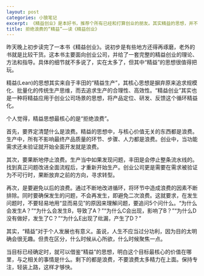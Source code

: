 ```yaml
---
layout: post
categories: 小狼笔记
excerpt: 《精益创业》是本好书，推荐个所有已经和打算创业的朋友。其实精益的思想，并不局限于企业当中。
title: 拒绝浪费的“精益”——读《精益创业》
---
```


昨天晚上初步读完了一本书《精益创业》。说初步是有些地方还得再琢磨，老外的书就是比较干货。这本书主要面向创业公司，并给了一套完整的精益创业的理论、方法和指导。具体的细节就不多说了，实在太多了，但其中“精益”的思想很值得把玩。

精益(Lean)的思想其实来自于丰田的“精益生产”，其核心思想是摒弃原来追求规模化、批量化的传统生产思维，而去追求生产的合理性、高效性。“精益创业”其实也是一种将精益应用于创业公司场景的思想，将产品定位、研发、反馈这个循环精益化。

个人觉得，精益思想最核心的是“拒绝浪费”。

首先，要界定清楚什么是浪费。精益的思想中，与核心价值无关的东西都是浪费。生产中，所有不影响最终产品质量的环节、步骤、人力都是浪费。创业中，当功能需求还未验证就开始全面开发就是浪费。

其次，要果断地停止浪费。生产当中如果发现问题，丰田是会停止整条流水线的。找到真正问题改进全面流程后，才重新开始生产。创业公司更是需要在需求被验证为不可行时，果断放弃之前的方向，寻求转型。

再次，是要避免以后的浪费。通过不断地改进循环，将环节中造成浪费的因素不断排除。同时要确保发生的问题，不会再发生，即避免二次浪费。这就要求，在发生问题时，不要轻易地用“显而易见”的原因来理解问题，要追问5个问什么。“为什么会发生A？”“为什么会发生B，导致了A？”“为什么C会出现，影响了B？”“为什么D没有做好，发生了C？”“为什么E出现了纰漏，产生了D？”

其实，“精益”对于个人发展也有意义。虽说，人生不应当过分功利，因为目的太明确会很无趣。但贵在区分，什么时候从心所欲，什么时候聚焦一点。

当目标已经确定时，就可以借鉴“精益”的思想，明白这个目标最核心的价值在哪里，与之相关的事情是什么。剩下的都是浪费，不要浪费太多精力在上面。保持专注，轻装上路，这样才够快。
